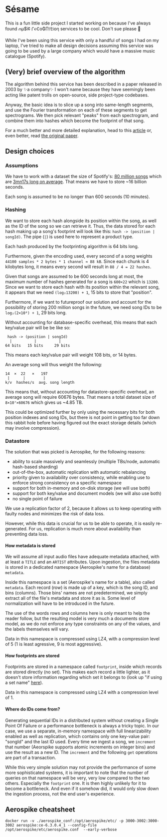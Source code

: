 # Sésame

This is a fun little side project I started working on because I've always found ⫙µ$ї¢ 𐅾℮∁օ₲∏⫯էℹ︎օη services to be cool. Don't sue please 😬

While I've been using this service with only a handful of songs I had on my laptop, I've tried to make all design decisions assuming this service was going to be used by a large company which would have a massive music catalogue (Spotify).

## (Very) brief overview of the algorithm

The algorithm behind this service has been described in a paper released in 2003 by ✨a company✨ I won't name because they have seemingly been acting like patent trolls on open-source, side project-type codebases.

Anyway, the basic idea is to slice up a song into same-length segments, and use the Fourier transformation on each of these segments to get spectrograms.
We then pick relevant "peaks" from each spectrogram, and combine them into hashes which become the footprint of that song.

For a much better and more detailed explanation, head to this [article](https://tinyurl.com/sesame-bertrand) or, even better, read [the original paper](https://tinyurl.com/sesame-bertrand-2).

## Design choices

### Assumptions

We have to work with a dataset the size of Spotify's: [80 million songs](https://moviemaker.minitool.com/moviemaker/how-many-songs-are-on-spotify.html) which are [3mn17s long on average](https://indiesongmakers.com/how-long-does-a-song-have-to-be-on-spotify/).
That means we have to store ~16 billion seconds.

Each song is assumed to be no longer than 600 seconds (10 minutes).

### Hashing

We want to store each hash alongside its position within the song, as well as the ID of the song so we can retrieve it.
Thus, the data stored for each hash making up a song's footprint will look like this: ``hash -> (position | songId)``. The pipe (`|`) is used here to represent a product type.

Each hash produced by the footprinting algorithm is 64 bits long.

Furthermore, given the encoding used, every second of a song weights `44100 samples * 2 bytes * 1 channel ≈ 88 kB`.
Since each chunk is 4 kilobytes long, it means every second will result in `88 / 4 = 22 hashes`.

Given that songs are assumed to be 600 seconds long at most, the maximum number of hashes generated for a song is `600×22` which is `13200`.
Since we want to store each hash with its position within the relevant song, it appears that we need `(log₂13200) + 1`, 15 bits to store that "position".

Furthermore, if we want to futureproof our solution and account for the possibility of storing 200 million songs in the future, we need song IDs to be `log₂(2×10⁸) + 1`, 29 bits long.

Without accounting for database-specific overhead, this means that each key/value pair will be be like so:

     hash -> (position | songId)
      |          |          |
    64 bits   15 bits     29 bits

This means each key/value pair will weight 108 bits, or 14 bytes.

An average song will thus weight the following:

    14  ×  22   ×   197
     |      |        |
    k/v  hashes/s  avg. song length

This means that, without accounting for datastore-specific overhead, an average song will require 60676 bytes.
That means a total dataset size of `8×10⁷×60676` which gives us ~4.85 TB.

This could be optimized further by only using the necessary bits for both position indexes and song IDs, but there is not point in getting too far down this rabbit hole before having figured out the exact storage details (which may involve compression).

### Datastore

The solution that was picked is Aerospike, for the following reasons:
- ability to scale massively and seamlessly (multiple TBs/node, automatic hash-based sharding)
- out-of-the-box, automatic replication with automatic rebalancing
- priority given to availability over consistency, while enabling use to enforce strong consistency on a specific namespace
- support for both in-memory and on-disk storage (we will use both)
- support for both key/value and document models (we will also use both)
- no single point of failure

We use a replication factor of 2, because it allows us to keep operating with faulty nodes and minimizes the risk of data loss.

However, while this data is crucial for us to be able to operate, it is easily re-generated. For us, replication is much more about availability than preventing data loss.

#### How metadata is stored

We will assume all input audio files have adequate metadata attached, with at least a `TITLE` and an `ARTIST` attributes.
Upon ingestion, the files metadata is stored in a dedicated namespace (Aerospike's name for a database) `metadata`.

Inside this namespace is a set (Aerospike's name for a table), also called `metadata`. Each record (row) is made up of a key, which is the song ID, and bins (columns). Those bins' names are not predetermined, we simply extract all of the file's metadata and store it as is. Some level of normalization will have to be introduced in the future.

The use of the words rows and columns here is only meant to help the reader follow, but the resulting model is very much a documents store model, as we do not enforce any type constraints on any of the values, and the labels themselves will vary.

Data in this namespace is compressed using LZ4, with a compression level of 5 (1 is least agressive, 9 is most aggressive).

#### How footprints are stored

Footprints are stored in a namespace called `footprint`, inside which records are stored directly (no set).
This makes each record a little lighter, as it doesn't store information regarding which set it belongs to (look up "if using a set name" [here](https://docs.aerospike.com/server/operations/plan/capacity)).

Data in this namespace is compressed using LZ4 with a compression level of 1.

#### Where do IDs come from?

Generating sequential IDs in a distributed system without creating a Single Point Of Failure or a performance bottleneck is always a tricky topic.
In our case, we use a separate, in-memory namespace with full linearizability enabled as well as replication, which contains only one key-value pair: "songId" and the last ID used. Every time we ingest a song, we `increment` that number (Aeorspike supports atomic increments on integer bins) and use the result as a new ID. The `increment` and the following `get` operations are part of a transaction.

While this very simple solution may not provide the performance of some more sophisticated systems, it is important to note that the number of queries on that namespace will be very, very low compared to the two others. Especially the `footprint` one.
It is then highly unlikely for it to become a bottleneck. And even if it somehow did, it would only slow down the ingestion process, not the end user's experience.

## Aerospike cheatsheet

    docker run -v ./aerospike_conf:/opt/aerospike/etc/ -p 3000-3002:3000-3002 aerospike:ce-6.3.0.4_1 --config-file /opt/aerospike/etc/aerospike.conf  --early-verbose
